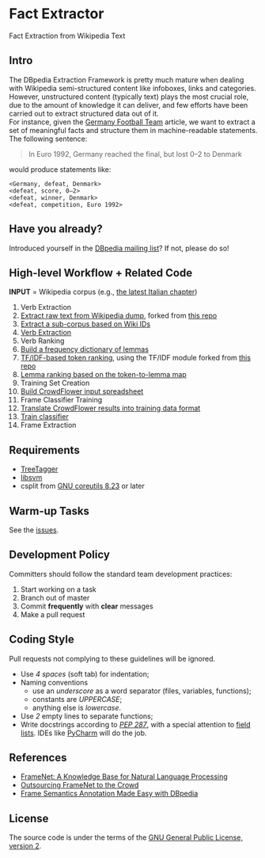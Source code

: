 # Fact Extractor
Fact Extraction from Wikipedia Text

## Intro
The DBpedia Extraction Framework is pretty much mature when dealing with Wikipedia semi-structured content like infoboxes, links and categories.  
However, unstructured content (typically text) plays the most crucial role, due to the amount of knowledge it can deliver, and few efforts have been carried out to extract structured data out of it.  
For instance, given the [Germany Football Team](http://en.wikipedia.org/wiki/Germany_national_football_team) article, we want to extract a set of meaningful facts and structure them in machine-readable statements.  
The following sentence:
> In Euro 1992, Germany reached the final, but lost 0–2 to Denmark

would produce statements like:
```
<Germany, defeat, Denmark>
<defeat, score, 0–2>
<defeat, winner, Denmark>
<defeat, competition, Euro 1992>
```

## Have you already?
Introduced yourself in the [DBpedia mailing list](https://lists.sourceforge.net/lists/listinfo/dbpedia-discussion)?
If not, please do so!

## High-level Workflow + Related Code
**INPUT** = Wikipedia corpus (e.g., [the latest Italian chapter](http://dumps.wikimedia.org/itwiki/latest/itwiki-latest-pages-articles.xml.bz2))

1. Verb Extraction
  1. [Extract raw text from Wikipedia dump](lib/WikiExtractor.py), forked from [this repo](https://github.com/bwbaugh/wikipedia-extractor)
  2. [Extract a sub-corpus based on Wiki IDs](get_soccer_players_articles.py)
  3. [Verb Extraction](extract_verbs.sh)
2. Verb Ranking
  1. [Build a frequency dictionary of lemmas](make_lemma_freq.py)
  2. [TF/IDF-based token ranking](tf_idfize.py), using the TF/IDF module forked from [this repo](https://github.com/hrs/python-tf-idf)
  3. [Lemma ranking based on the token-to-lemma map](compute_stdev_by_lemma.py)
3. Training Set Creation
  1. [Build CrowdFlower input spreadsheet](create_crowdflower_input.py)
4. Frame Classifier Training
  1. [Translate CrowdFlower results into training data format](crowdflower_results_into_training_data.py)
  2. [Train classifier](use_classifier.sh)
5. Frame Extraction

## Requirements
- [TreeTagger](http://www.cis.uni-muenchen.de/~schmid/tools/TreeTagger/)
- [libsvm](http://www.csie.ntu.edu.tw/~cjlin/libsvm/)
- csplit from [GNU coreutils 8.23](https://www.gnu.org/software/coreutils/) or later

## Warm-up Tasks
See the [issues](../../issues).

## Development Policy
Committers should follow the standard team development practices:

1. Start working on a task
2. Branch out of master
3. Commit **frequently** with **clear** messages
4. Make a pull request

## Coding Style
Pull requests not complying to these guidelines will be ignored.
- Use *4 spaces* (soft tab) for indentation;
- Naming conventions
  - use an *underscore* as a word separator (files, variables, functions);
  - constants are *UPPERCASE*;
  - anything else is *lowercase*.
- Use *2* empty lines to separate functions;
- Write docstrings according to *[PEP 287](https://www.python.org/dev/peps/pep-0287/)*, with a special attention to [field lists](http://sphinx-doc.org/domains.html#info-field-lists). IDEs like [PyCharm](https://www.jetbrains.com/pycharm/help/creating-documentation-comments.html) will do the job.

## References
- [FrameNet: A Knowledge Base for Natural Language Processing](http://www.aclweb.org/anthology/W/W14/W14-3001.pdf)
- [Outsourcing FrameNet to the Crowd](http://www.aclweb.org/anthology/P13-2130)
- [Frame Semantics Annotation Made Easy with DBpedia](http://ceur-ws.org/Vol-1030/paper-03.pdf)

## License
The source code is under the terms of the [GNU General Public License, version 2](http://www.gnu.org/licenses/gpl-2.0.html).
